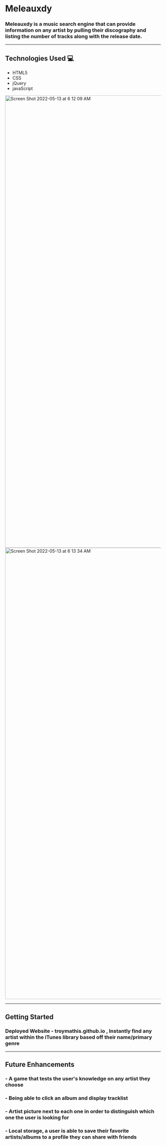 # Meleauxdy
### Meleauxdy is a music search engine that can provide information on any artist by pulling their discography and listing the number of tracks along with the release date.
---
## Technologies Used 💻
- HTML5
- CSS
- jQuery
- javaScript

<img width="1464" alt="Screen Shot 2022-05-13 at 6 12 09 AM" src="https://user-images.githubusercontent.com/104251298/168271780-481a2d06-bbe1-4691-b373-4efbaf7ffbe7.png"/>
<img width="1461" alt="Screen Shot 2022-05-13 at 6 13 34 AM" src="https://user-images.githubusercontent.com/104251298/168272015-bbfb3e4b-e9f4-4479-96e3-1eef92900f6e.png"/>

---
## Getting Started
### Deployed Website - troymathis.github.io , Instantly find any artist within the iTunes library based off their name/primary genre
---
## Future Enhancements
### - A game that tests the user's knowledge on any artist they choose
### - Being able to click an album and display tracklist
### - Artist picture next to each one in order to distinguish which one the user is looking for 
### - Local storage, a user is able to save their favorite artists/albums to a profile they can share with friends
